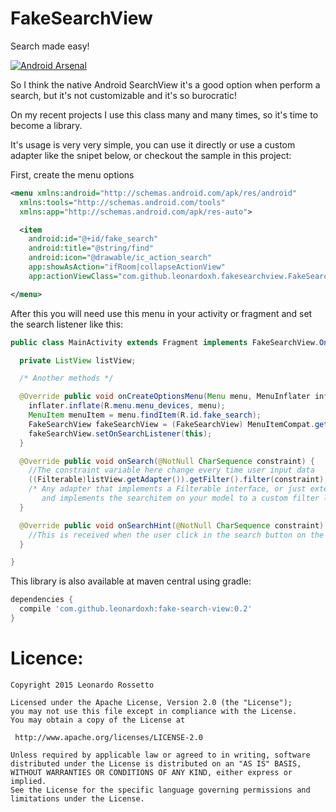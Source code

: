 # FakeSearchView
Search made easy!

[![Android Arsenal](https://img.shields.io/badge/Android%20Arsenal-FakeSearchView-brightgreen.svg?style=flat)](https://android-arsenal.com/details/1/1723)

So I think the native Android SearchView it's a good option when perform a search, but it's not customizable and it's so burocratic!

On my recent projects I use this class many and many times, so it's time to become a library.

It's usage is very very simple, you can use it directly or use a custom adapter like the snipet below, or checkout the sample in this project:

First, create the menu options
```xml
<menu xmlns:android="http://schemas.android.com/apk/res/android"
  xmlns:tools="http://schemas.android.com/tools"
  xmlns:app="http://schemas.android.com/apk/res-auto">

  <item
    android:id="@+id/fake_search"
    android:title="@string/find"
    android:icon="@drawable/ic_action_search"
    app:showAsAction="ifRoom|collapseActionView"
    app:actionViewClass="com.github.leonardoxh.fakesearchview.FakeSearchView"/>

</menu>
```

After this you will need use this menu in your activity or fragment and set the search listener like this:
```java
public class MainActivity extends Fragment implements FakeSearchView.OnSearchListener {

  private ListView listView;

  /* Another methods */

  @Override public void onCreateOptionsMenu(Menu menu, MenuInflater inflater) {
    inflater.inflate(R.menu.menu_devices, menu);
    MenuItem menuItem = menu.findItem(R.id.fake_search);
    FakeSearchView fakeSearchView = (FakeSearchView) MenuItemCompat.getActionView(menuItem);
    fakeSearchView.setOnSearchListener(this);
  }

  @Override public void onSearch(@NotNull CharSequence constraint) {
    //The constraint variable here change every time user input data
    ((Filterable)listView.getAdapter()).getFilter().filter(constraint);
    /* Any adapter that implements a Filterable interface, or just extends the built in FakeSearchAdapter
       and implements the searchitem on your model to a custom filter logic */
  }

  @Override public void onSearchHint(@NotNull CharSequence constraint) {
    //This is received when the user click in the search button on the keyboard
  }

}
```

This library is also available at maven central using gradle:
```groovy
dependencies {
  compile 'com.github.leonardoxh:fake-search-view:0.2'
}
```

Licence:
==========
```
Copyright 2015 Leonardo Rossetto

Licensed under the Apache License, Version 2.0 (the "License");
you may not use this file except in compliance with the License.
You may obtain a copy of the License at

 http://www.apache.org/licenses/LICENSE-2.0

Unless required by applicable law or agreed to in writing, software
distributed under the License is distributed on an "AS IS" BASIS,
WITHOUT WARRANTIES OR CONDITIONS OF ANY KIND, either express or implied.
See the License for the specific language governing permissions and
limitations under the License.
```
